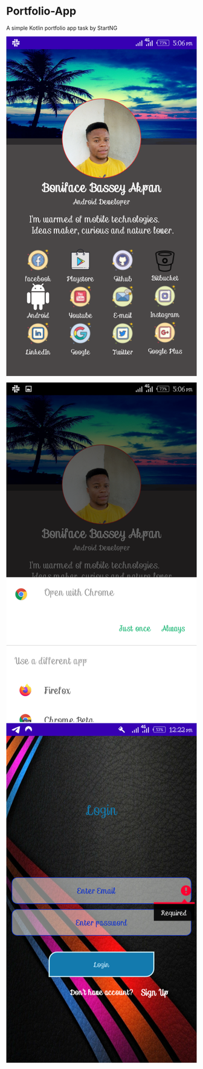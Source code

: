 # Portfolio-App
A simple Kotlin portfolio app task by StartNG

![Screenshots](https://github.com/Officialboniface/Portfolio-App/blob/master/Screenshot_20200423-170620.png)

![Screenshots](https://github.com/Officialboniface/Portfolio-App/blob/master/Screenshot_20200423-170630.png)
![Screenshots](https://github.com/Officialboniface/Portfolio-App/blob/Login/Screenshot_20200508-122213.png)
